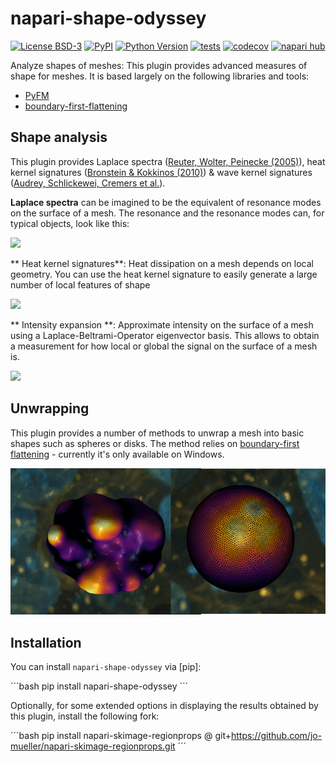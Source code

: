 # napari-shape-odyssey

[![License BSD-3](https://img.shields.io/pypi/l/napari-shape-odyssey.svg?color=green)](https://github.com/jo-mueller/napari-shape-odyssey/raw/main/LICENSE)
[![PyPI](https://img.shields.io/pypi/v/napari-shape-odyssey.svg?color=green)](https://pypi.org/project/napari-shape-odyssey)
[![Python Version](https://img.shields.io/pypi/pyversions/napari-shape-odyssey.svg?color=green)](https://python.org)
[![tests](https://github.com/jo-mueller/napari-shape-odyssey/workflows/tests/badge.svg)](https://github.com/jo-mueller/napari-shape-odyssey/actions)
[![codecov](https://codecov.io/gh/jo-mueller/napari-shape-odyssey/branch/main/graph/badge.svg)](https://codecov.io/gh/jo-mueller/napari-shape-odyssey)
[![napari hub](https://img.shields.io/endpoint?url=https://api.napari-hub.org/shields/napari-shape-odyssey)](https://napari-hub.org/plugins/napari-shape-odyssey)

Analyze shapes of meshes: This plugin provides advanced measures of shape for meshes. It is based largely on the following libraries and tools:

* [PyFM](https:/github.com/robinmagnet/pyfm)
* [boundary-first-flattening](https://github.com/GeometryCollective/boundary-first-flattening)

## Shape analysis

This plugin provides Laplace spectra ([Reuter, Wolter, Peinecke (2005)](https://dl.acm.org/doi/abs/10.1145/1060244.1060256)), heat kernel signatures ([Bronstein & Kokkinos (2010)](https://ieeexplore.ieee.org/abstract/document/5539838/)) & wave kernel signatures ([Audrey, Schlickewei, Cremers et al.](https://ieeexplore.ieee.org/abstract/document/6130444)).

**Laplace spectra** can be imagined to be the equivalent of resonance modes on the surface of a mesh. The resonance and the resonance modes can, for typical objects, look like this:

![](./imgs/Eigenvalues.gif)

** Heat kernel signatures**: Heat dissipation on a mesh depends on local geometry. You can use the heat kernel signature to easily generate a large number of local features of shape

![](./imgs/heat_kernel_signature.gif)

** Intensity expansion **: Approximate intensity on the surface of a mesh using a Laplace-Beltrami-Operator eigenvector basis. This allows to obtain a measurement for how local or global the signal on the surface of a mesh is.

![](./imgs/Intensity_expansion.gif)

## Unwrapping

This plugin provides a number of methods to unwrap a mesh into basic shapes such as spheres or disks. The method relies on [boundary-first flattening](https://github.com/GeometryCollective/boundary-first-flattening) - currently it's only available on Windows.

![](./imgs/unwrap_to_sphere.png)

## Installation

You can install `napari-shape-odyssey` via [pip]:

´´´bash
    pip install napari-shape-odyssey
´´´

Optionally, for some extended options in displaying the results obtained by this plugin, install the following fork:

´´´bash
    pip install napari-skimage-regionprops @ git+https://github.com/jo-mueller/napari-skimage-regionprops.git
´´´